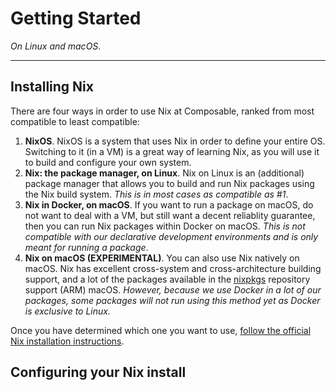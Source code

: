 # Getting Started
*On Linux and macOS*.

--- 

## Installing Nix

There are four ways in order to use Nix at Composable, ranked from most compatible to least compatible:

1. **NixOS**. NixOS is a system that uses Nix in order to define your entire OS. Switching to it (in a VM) is a great way of learning Nix, as you will use it to build and configure your own system.
2. **Nix: the package manager, on Linux**. Nix on Linux is an (additional) package manager that allows you to build and run Nix packages using the Nix build system. _This is in most cases as compatible as #1_.
3. **Nix in Docker, on macOS**. If you want to run a package on macOS, do not want to deal with a VM, but still want a decent reliablity guarantee, then you can run Nix packages within Docker on macOS. _This is not compatible with our declarative development environments and is only meant for running a package_.
4. **Nix on macOS (EXPERIMENTAL)**. You can also use Nix natively on macOS. Nix has excellent cross-system and cross-architecture building support, and a lot of the packages available in the [nixpkgs](https://nixos.wiki/wiki/Nixpkgs) repository support (ARM) macOS. _However, because we use Docker in a lot of our packages, some packages will not run using this method yet as Docker is exclusive to Linux._

Once you have determined which one you want to use, [follow the official Nix installation instructions](https://nixos.org/download.html).

## Configuring your Nix install


